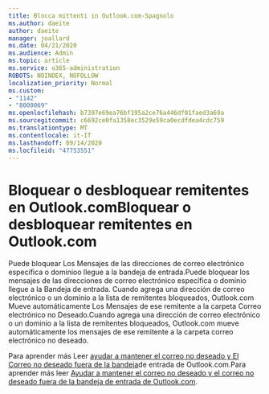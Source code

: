 ```yaml
---
title: Blocca mittenti in Outlook.com-Spagnolo
ms.author: daeite
author: daeite
manager: joallard
ms.date: 04/21/2020
ms.audience: Admin
ms.topic: article
ms.service: o365-administration
ROBOTS: NOINDEX, NOFOLLOW
localization_priority: Normal
ms.custom:
- "1142"
- "8000069"
ms.openlocfilehash: b7397e69ea76bf195a2ce76a446df01faed3a69a
ms.sourcegitcommit: c6692ce0fa1358ec3529e59ca0ecdfdea4cdc759
ms.translationtype: MT
ms.contentlocale: it-IT
ms.lasthandoff: 09/14/2020
ms.locfileid: "47753551"
---
```

# <a name="bloquear-o-desbloquear-remitentes-en-outlookcom"></a><span data-ttu-id="fecc7-102">Bloquear o desbloquear remitentes en Outlook.com</span><span class="sxs-lookup"><span data-stu-id="fecc7-102">Bloquear o desbloquear remitentes en Outlook.com</span></span>

<span data-ttu-id="fecc7-103">Puede bloquear Los Mensajes de las direcciones de correo electrónico específica o dominioo llegue a la bandeja de entrada.</span><span class="sxs-lookup"><span data-stu-id="fecc7-103">Puede bloquear los mensajes de las direcciones de correo electrónico específica o dominio llegue a la Bandeja de entrada.</span></span> <span data-ttu-id="fecc7-104">Cuando agrega una dirección de correo electrónico o un dominio a la lista de remitentes bloqueados, Outlook.com Mueve automáticamente Los Mensajes de ese remitente a la carpeta Correo electrónico no Deseado.</span><span class="sxs-lookup"><span data-stu-id="fecc7-104">Cuando agrega una dirección de correo electrónico o un dominio a la lista de remitentes bloqueados, Outlook.com mueve automáticamente los mensajes de ese remitente a la carpeta correo electrónico no deseado.</span></span>

<span data-ttu-id="fecc7-105">Para aprender más Leer [ayudar a mantener el correo no deseado y El Correo no deseado fuera de la bandeja](https://support.office.com/es-es/article/a3ece97b-82f8-4a5e-9ac3-e92fa6427ae4?wt.mc_id=Office_Outlook_com_Alchemy)de entrada de Outlook.com.</span><span class="sxs-lookup"><span data-stu-id="fecc7-105">Para aprender más leer [Ayudar a mantener el correo no deseado y el correo no deseado fuera de la bandeja de entrada de Outlook.com](https://support.office.com/es-es/article/a3ece97b-82f8-4a5e-9ac3-e92fa6427ae4?wt.mc_id=Office_Outlook_com_Alchemy).</span></span>